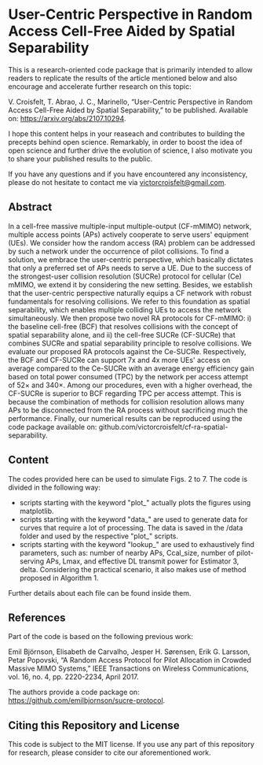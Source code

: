 # User-Centric Perspective in Random Access Cell-Free Aided by Spatial Separability
This is a research-oriented code package that is primarily intended to allow readers to replicate the results of the article mentioned below and also encourage and accelerate further research on this topic:

V. Croisfelt, T. Abrao, J. C., Marinello, “User-Centric Perspective in Random Access Cell-Free Aided by Spatial Separability,” to be published. Available on: https://arxiv.org/abs/2107.10294.

I hope this content helps in your reaseach and contributes to building the precepts behind open science. Remarkably, in order to boost the idea of open science and further drive the evolution of science, I also motivate you to share your published results to the public.

If you have any questions and if you have encountered any inconsistency, please do not hesitate to contact me via victorcroisfelt@gmail.com.

## Abstract
In a cell-free massive multiple-input multiple-output (CF-mMIMO) network, multiple access points (APs) actively cooperate to serve users' equipment (UEs). We consider how the random access (RA) problem can be addressed by such a network under the occurrence of pilot collisions. To find a solution, we embrace the user-centric perspective, which basically dictates that only a preferred set of APs needs to serve a UE. Due to the success of the strongest-user collision resolution (SUCRe) protocol for cellular (Ce) mMIMO, we extend it by considering the new setting. Besides, we establish that the user-centric perspective naturally equips a CF network with robust fundamentals for resolving collisions. We refer to this foundation as spatial separability, which enables multiple colliding UEs to access the network simultaneously. We then propose two novel RA protocols for CF-mMIMO: i) the baseline cell-free (BCF) that resolves collisions with the concept of spatial separability alone, and ii) the cell-free SUCRe (CF-SUCRe) that combines SUCRe and spatial separability principle to resolve collisions. We evaluate our proposed RA protocols against the Ce-SUCRe. Respectively, the BCF and CF-SUCRe can support 7x and 4x more UEs' access on average compared to the Ce-SUCRe with an average energy efficiency gain based on total power consumed (TPC) by the network per access attempt of 52$\times$ and 340$\times$. Among our procedures, even with a higher overhead, the CF-SUCRe is superior to BCF regarding TPC per access attempt. This is because the combination of methods for collision resolution allows many APs to be disconnected from the RA process without sacrificing much the performance. Finally, our numerical results can be reproduced using the code package available on: github.com/victorcroisfelt/cf-ra-spatial-separability.

## Content
The codes provided here can be used to simulate Figs. 2 to 7. The code is divided in the following way:
  - scripts starting with the keyword "plot_" actually plots the figures using matplotlib.
  - scripts starting with the keyword "data_" are used to generate data for curves that require a lot of processing. The data is saved in the /data folder and used by the respective "plot_" scripts.
  - scripts starting with the keyword "lookup_" are used to exhaustively find parameters, such as: number of nearby APs, Ccal_size, number of pilot-serving APs, Lmax, and effective DL transmit power for Estimator 3, delta. Considering the practical scenario, it also makes use of method proposed in Algorithm 1. 

Further details about each file can be found inside them.

## References
Part of the code is based on the following previous work:

Emil Björnson, Elisabeth de Carvalho, Jesper H. Sørensen, Erik G. Larsson, Petar Popovski, “A Random Access Protocol for Pilot Allocation in Crowded Massive MIMO Systems,” IEEE Transactions on Wireless Communications, vol. 16, no. 4, pp. 2220-2234, April 2017.

The authors provide a code package on: https://github.com/emilbjornson/sucre-protocol.

## Citing this Repository and License
This code is subject to the MIT license. If you use any part of this repository for research, please consider to cite our aforementioned work.
